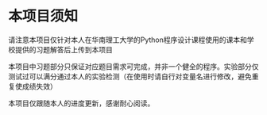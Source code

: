 # 本项目须知
请注意本项目仅针对本人在华南理工大学的Python程序设计课程使用的课本和学校提供的习题解答后上传到本项目

本项目中习题部分只保证对应题目需求可完成，并非一个健全的程序。实验部分仅测试过可以满分通过本人的实验检测（在使用时请自行对变量名进行修改，避免重复使成绩失效）

本项目仅跟随本人的进度更新，感谢耐心阅读。
